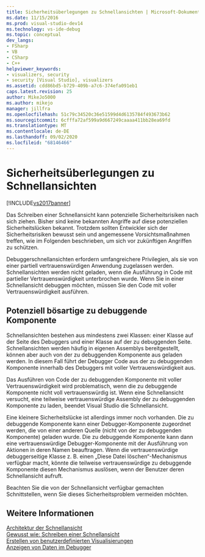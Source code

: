 ```yaml
---
title: Sicherheitsüberlegungen zu Schnellansichten | Microsoft-Dokumentation
ms.date: 11/15/2016
ms.prod: visual-studio-dev14
ms.technology: vs-ide-debug
ms.topic: conceptual
dev_langs:
- FSharp
- VB
- CSharp
- C++
helpviewer_keywords:
- visualizers, security
- security [Visual Studio], visualizers
ms.assetid: cdd86bd5-b729-409b-a7c6-374efa091eb1
caps.latest.revision: 25
author: MikeJo5000
ms.author: mikejo
manager: jillfra
ms.openlocfilehash: 51c79c34520c36e51599d4d6135784f493673b62
ms.sourcegitcommit: 6cfffa72af599a9d667249caaaa411bb28ea69fd
ms.translationtype: MT
ms.contentlocale: de-DE
ms.lasthandoff: 09/02/2020
ms.locfileid: "68146466"
---
```

# <a name="visualizer-security-considerations"></a>Sicherheitsüberlegungen zu Schnellansichten
[!INCLUDE[vs2017banner](../includes/vs2017banner.md)]

Das Schreiben einer Schnellansicht kann potenzielle Sicherheitsrisiken nach sich ziehen. Bisher sind keine bekannten Angriffe auf diese potenziellen Sicherheitslücken bekannt. Trotzdem sollten Entwickler sich der Sicherheitsrisiken bewusst sein und angemessene Vorsichtsmaßnahmen treffen, wie im Folgenden beschrieben, um sich vor zukünftigen Angriffen zu schützen.  
  
 Debuggerschnellansichten erfordern umfangreichere Privilegien, als sie von einer partiell vertrauenswürdigen Anwendung zugelassen werden. Schnellansichten werden nicht geladen, wenn die Ausführung in Code mit partieller Vertrauenswürdigkeit unterbrochen wurde. Wenn Sie in einer Schnellansicht debuggen möchten, müssen Sie den Code mit voller Vertrauenswürdigkeit ausführen.  
  
## <a name="possible-malicious-debuggee-component"></a>Potenziell bösartige zu debuggende Komponente  
 Schnellansichten bestehen aus mindestens zwei Klassen: einer Klasse auf der Seite des Debuggers und einer Klasse auf der zu debuggenden Seite. Schnellansichten werden häufig in eigenen Assemblys bereitgestellt, können aber auch von der zu debuggenden Komponente aus geladen werden. In diesem Fall führt der Debugger Code aus der zu debuggenden Komponente innerhalb des Debuggers mit voller Vertrauenswürdigkeit aus.  
  
 Das Ausführen von Code der zu debuggenden Komponente mit voller Vertrauenswürdigkeit wird problematisch, wenn die zu debuggende Komponente nicht voll vertrauenswürdig ist. Wenn eine Schnellansicht versucht, eine teilweise vertrauenswürdige Assembly der zu debuggenden Komponente zu laden, beendet Visual Studio die Schnellansicht.  
  
 Eine kleinere Sicherheitslücke ist allerdings immer noch vorhanden. Die zu debuggende Komponente kann einer Debugger-Komponente zugeordnet werden, die von einer anderen Quelle (nicht von der zu debuggenden Komponente) geladen wurde. Die zu debuggende Komponente kann dann eine vertrauenswürdige Debugger-Komponente mit der Ausführung von Aktionen in deren Namen beauftragen. Wenn die vertrauenswürdige debuggerseitige Klasse z. B. einen „Diese Datei löschen“-Mechanismus verfügbar macht, könnte die teilweise vertrauenswürdige zu debuggende Komponente diesen Mechanismus auslösen, wenn der Benutzer deren Schnellansicht aufruft.  
  
 Beachten Sie die von der Schnellansicht verfügbar gemachten Schnittstellen, wenn Sie dieses Sicherheitsproblem vermeiden möchten.  
  
## <a name="see-also"></a>Weitere Informationen  
 [Architektur der Schnellansicht](../debugger/visualizer-architecture.md)   
 [Gewusst wie: Schreiben einer Schnellansicht](../debugger/how-to-write-a-visualizer.md)   
 [Erstellen von benutzerdefinierten Visualisierungen](../debugger/create-custom-visualizers-of-data.md)   
 [Anzeigen von Daten im Debugger](../debugger/viewing-data-in-the-debugger.md)
